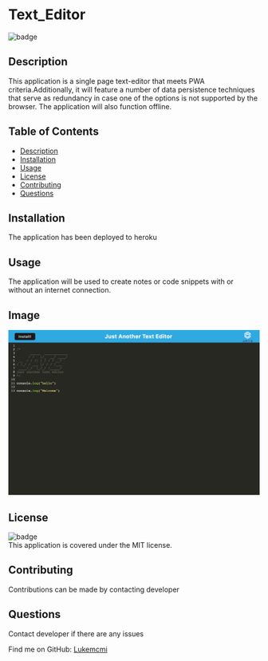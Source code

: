 # Text_Editor

  ![badge](https://img.shields.io/badge/license-MIT-brightgreen)
  
  ## Description
  This application is a single page text-editor that meets PWA criteria.Additionally, it will feature a number of data persistence techniques that serve as redundancy in case one of the options is not supported by the browser. The application will also function offline.
  
  ## Table of Contents
  - [Description](#description)
  - [Installation](#installation)
  - [Usage](#usage)
  - [License](#license)
  - [Contributing](#contributing)
  - [Questions](#questions)
  
  ## Installation
  The application has been deployed to heroku
  
  ## Usage
  The application will be used to create notes or code snippets with or without an internet connection.

  ## Image

  ![justanothertexteditor](/client/src/images/JATE.png)
  
  ## License
  ![badge](https://img.shields.io/badge/license-MIT-brightgreen)
  <br />
  This application is covered under the MIT license.

  ## Contributing
  Contributions can be made by contacting developer

  ## Questions
  Contact developer if there are any issues
  
  Find me on GitHub: [Lukemcmi](https://github.com/Lukemcmi)